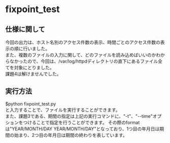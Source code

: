 # fixpoint_test

## 仕様に関して
今回の出力は、ホスト名別のアクセス件数の表示、時間ごとのアクセス件数の表示の順に行いました。  
また、複数のファイルの入力に関して、どのファイルを読み込めばいいのかわからなかったので、今回は、/var/log/httpdディレクトリの直下にあるファイル全てを対象にとりました。  
課題4は解けませんでした。

## 実行方法
$python fixpoint_test.py  
と入力することで、ファイルを実行することができます。  
また、課題3である、期間の指定は上記の実行コマンドに、"-t"、"--time"オプションをつけることで指定を行うことができます。
その際のformatは"YEAR/MONTH/DAY YEAR/MONTH/DAY"となっており、1つ目の年月日は期間の始まり、2つ目の年月日は期間の終わりを表しています。
